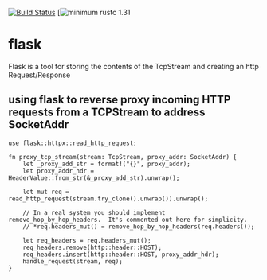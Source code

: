 [![Build Status](https://travis-ci.org/bpmason1/flask-rs.svg?branch=master)](https://travis-ci.org/bpmason1/flask-rs)
[![minimum rustc 1.31](https://img.shields.io/badge/rustc-1.31+-yellow.svg)

# flask

Flask is a tool for storing the contents of the TcpStream and creating an http Request/Response

## using flask to reverse proxy incoming HTTP requests from a TCPStream to address SocketAddr
```
use flask::httpx::read_http_request;

fn proxy_tcp_stream(stream: TcpStream, proxy_addr: SocketAddr) {
    let _proxy_add_str = format!("{}", proxy_addr);
    let proxy_addr_hdr = HeaderValue::from_str(&_proxy_add_str).unwrap();

    let mut req = read_http_request(stream.try_clone().unwrap()).unwrap();
    
    // In a real system you should implement remove_hop_by_hop_headers.  It's commented out here for simplicity.
    // *req.headers_mut() = remove_hop_by_hop_headers(req.headers());

    let req_headers = req.headers_mut();
    req_headers.remove(http::header::HOST);
    req_headers.insert(http::header::HOST, proxy_addr_hdr);
    handle_request(stream, req);
}
```

